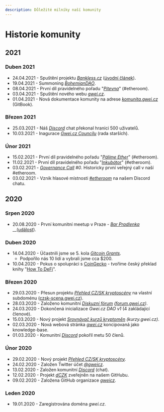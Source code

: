 ```yaml
---
description: Důležité milníky naší komunity
---
```


# Historie komunity

## 2021

### Duben 2021

* 24.04.2021 - Spuštění projektu [_Bankless.cz_](https://bankless.cz/) \([úvodní článek](https://bankless.cz/novinky/historie-cryptopandy-a-vznik-bankless-cz)\). 
* 19.04.2021 - Summoning [_BohemianDAO_](http://bohemiandao.cz/).
* 08.04.2021 - První díl pravidelného pořadu "[_Pitevna_](projekty/etheroom/pitevna.md)" \(\#etheroom\).
* 03.04.2021 - Spuštění nového webu [_gwei.cz_](https://gwei.cz).
* 01.04.2021 - Nová dokumentace komunity na adrese [_komunita.gwei.cz_](https://komunita.gwei.cz) \(GitBook\).

### Březen 2021

* 25.03.2021 - Náš [_Discord_](komunikacni-kanaly/discord.md) chat překonal hranici 500 uživatelů.
* 10.03.2021 - Inagurace [_Gwei.cz Councilu_](council.md) \(rada starších\).

### Únor 2021

* 15.02.2021 - První díl pravidelného pořadu "[_Pálíme Ether_](projekty/etheroom/palime-ether.md)" \(\#etheroom\).
* 11.02.2021 - První díl pravidelného pořadu "[_Inkubátor_](projekty/etheroom/inkubator.md)" \(\#etheroom\).
* 03.02.2021 - [_Governance Call_](governance-call/) _\#0_. Historicky první veřejný call v naší \#etheroom.
* 03.02.2021 - Vznik hlasové místnosti [_\#etheroom_](projekty/etheroom/) na našem Discord chatu.

## 2020

### Srpen 2020

* 20.08.2020 - První komunitní meetup v Praze - [_Bar Pradlenka_](https://goo.gl/maps/rwjEbwBS82itsRKD8) __\([událost](https://forum.gwei.cz/t/gwei-cz-community-meetup-0-ct-20-8-2020-praha/91)\).

### Duben 2020

* 14.04.2020 - Účastnili jsme se 5. kola [_Gitcoin Grants_](https://gitcoin.co/grants/590/gweicz-czsk-defiethereum-community).
  * Podpořilo nás 10 lidí a vybrali jsme cca $200.
* 10.04.2020 - Pokus o spolupráci s [CoinGecko](https://www.coingecko.com/en) - tvoříme český překlad knihy "[How To DeFi](https://landing.coingecko.com/how-to-defi/)".

### Březen 2020

* 29.03.2020 - Přesun projektu [_Přehled CZ/SK kryptoscény_](projekty/czsk-kryptoscena.md) na vlastní subdoménu \([czsk-scena.gwei.cz](https://czsk-scena.gwei.cz)\).
* 28.03.2020 - Založeno komunitní [_Diskuzní fórum_](komunikacni-kanaly/forum.md) _\(_[_forum.gwei.cz_](https://forum.gwei.cz)_\)_.
* 24.03.2020 - Dokončená inicializace _Gwei.cz DAO v1_ \(4 zakládající členové\).
* 15.03.2020 - Nový projekt [_Srovnávač kurzů kryptoměn_](pozastavene-projekty/kurzy-smenaren-a-burz.md) _\(kurzy.gwei.cz\)_.
* 02.03.2020 - Nová webová stránka [_gwei.cz_](https://gwei.cz) koncipovaná jako knowledge-base.
* 01.03.2020 - Komunitní [_Discord_](komunikacni-kanaly/discord.md) pokořil metu 50 členů.

### Únor 2020

* 29.02.2020 - Nový projekt [_Přehled CZ/SK kryptoscény_](projekty/czsk-kryptoscena.md)_._
* 24.02.2020 - Založen Twitter účet [_@gweicz_](https://twitter.com/gweicz).
* 13.02.2020 - Založen komunitní [_Discord_](komunikacni-kanaly/discord.md) \(chat\).
* 12.02.2020 - Projekt [_dCZK_](pozastavene-projekty/dczk-stablecoin.md) zveřejněn na našem GitHubu.
* 09.02.2020 - Založena GitHub organizace [_gweicz_](https://github.com/gweicz/).

### Leden 2020

* 19.01.2020 - Zaregistrována doména _gwei.cz_.

